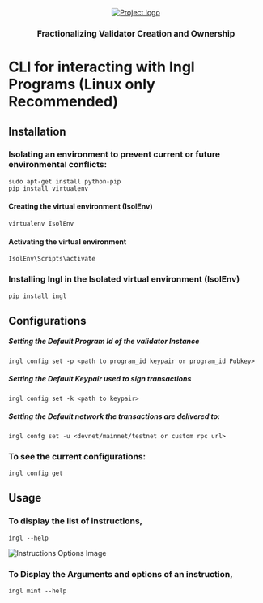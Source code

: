 <p align="center">
  <a href="" rel="noopener">
 <img src="images/logo.png" alt="Project logo"></a>
</p>
<h3 align="center">
Fractionalizing Validator Creation and Ownership</h3> 

## 

# CLI for interacting with Ingl Programs (Linux only Recommended)
## Installation
### Isolating an environment to prevent current or future environmental conflicts:
```
sudo apt-get install python-pip
pip install virtualenv
```
#### Creating the virtual environment (IsolEnv)
```
virtualenv IsolEnv
```

#### Activating the virtual environment
```
IsolEnv\Scripts\activate
```

### Installing Ingl in the Isolated virtual environment (IsolEnv)
```
pip install ingl
```

## Configurations
##### Setting the Default Program Id of the validator Instance
```
ingl config set -p <path to program_id keypair or program_id Pubkey>
```
##### Setting the Default Keypair used to sign transactions
```
ingl config set -k <path to keypair>
```
##### Setting the Default network the transactions are delivered to:
```
ingl confg set -u <devnet/mainnet/testnet or custom rpc url>
```

### To see the current configurations:
```
ingl config get
```


## Usage

### To display the list of instructions, 
``` 
ingl --help
```
<img src="images/options.png" alt="Instructions Options Image"></a>

### To Display the Arguments and options of an instruction,
```
ingl mint --help
```
